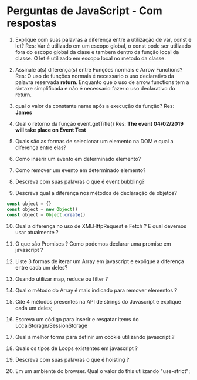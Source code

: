 # Perguntas de JavaScript - Com respostas

1. Explique com suas palavras a diferença entre a utilização de var, const e let?
  Res: Var é utilizado em um escopo global, o const pode ser utilizado fora do escopo global da clase e tambem dentro da função local da classe. O let é utilizado em escopo local no metodo da classe.

2. Assinale a(s) diferença(s) entre Funções normais e Arrow Functions?
  Res: O uso de funções normais é necessario o uso declarativo da palavra reservada **return**. Enquanto que o uso de arrow functions tem a sintaxe simplificada e não é necessario fazer o uso declarativo do return.

3. qual o valor da constante name após a execução da função?
  Res: **James**

4. Qual o retorno da função event.getTitle()
  Res: **The event 04/02/2019 will take place on Event Test**

5. Quais são as formas de selecionar um elemento na DOM e qual a diferença entre elas?

6. Como inserir um evento em determinado elemento?

7. Como remover um evento em determinado elemento?

8. Descreva com suas palavras o que é event bubbling?

9. Descreva qual a diferença nos métodos de declaração de objetos?
  ```js
  const object = {}
  const object = new Object()
  const object = Object.create()
  ```
10. Qual a diferença no uso de XMLHttpRequest e Fetch ? E qual devemos usar atualmente ?

11. O que são Promises ? Como podemos declarar uma promise em javascript ?

12. Liste 3 formas de iterar um Array em javascript e explique a diferença entre cada um deles?

13. Quando utilizar map, reduce ou filter ?

14. Qual o método do Array é mais indicado para remover elementos ?

15. Cite 4 métodos presentes na API de strings do Javascript e explique cada um deles;

16. Escreva um código para inserir e resgatar items do LocalStorage/SessionStorage

17. Qual a melhor forma para definir um cookie utilizando javascript ?

18. Quais os tipos de Loops existentes em javascript ?

19. Descreva com suas palavras o que é hoisting ?

20. Em um ambiente do browser. Qual o valor do this utilizando "use-strict";
